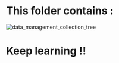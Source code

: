 # This folder contains :
![data_management_collection_tree](https://github.com/lamia-datalover/Data_Management_And_Collection/assets/145395677/0bb4c5ca-7b6f-4795-ad63-91bc811b27fd)
# Keep learning !!
